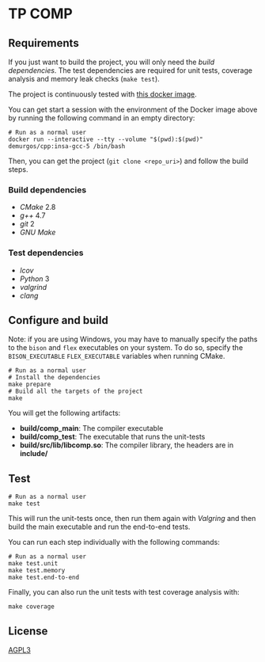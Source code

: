 # TP COMP

## Requirements

If you just want to build the project, you will only need the _build dependencies_.
The test dependencies are required for unit tests, coverage analysis and memory leak checks (`make test`).

The project is continuously tested with [this docker image](https://raw.githubusercontent.com/demurgos/docker-cpp/master/insa/Dockerfile).

You can get start a session with the environment of the Docker image above by running
the following command in an empty directory:

```shell
# Run as a normal user
docker run --interactive --tty --volume "$(pwd):$(pwd)" demurgos/cpp:insa-gcc-5 /bin/bash
```

Then, you can get the project (`git clone <repo_uri>`) and follow the build steps.

### Build dependencies

- _CMake_ 2.8
- _g++_ 4.7
- _git_ 2
- _GNU Make_

### Test dependencies

- _lcov_
- _Python_ 3
- _valgrind_
- _clang_

## Configure and build

Note: if you are using Windows, you may have to manually specify the paths to the `bison` and `flex` executables on your system.
To do so, specify the `BISON_EXECUTABLE` `FLEX_EXECUTABLE` variables when running CMake.

```shell
# Run as a normal user
# Install the dependencies
make prepare
# Build all the targets of the project
make
```

You will get the following artifacts:

- **build/comp_main**: The compiler executable
- **build/comp_test**: The executable that runs the unit-tests
- **build/src/lib/libcomp.so**: The compiler library, the headers are in **include/**

## Test

```shell
# Run as a normal user
make test
```

This will run the unit-tests once, then run them again with _Valgring_ and then build
the main executable and run the end-to-end tests.

You can run each step individually with the following commands:

```shell
# Run as a normal user
make test.unit
make test.memory
make test.end-to-end
```

Finally, you can also run the unit tests with test coverage analysis with:

```shell
make coverage
```

## License

[AGPL3](./LICENSE.md)
